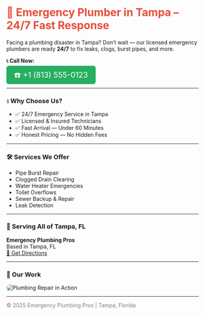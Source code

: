 <h1 style="color: #e74c3c;">🚨 Emergency Plumber in Tampa – 24/7 Fast Response</h1>

<p>Facing a plumbing disaster in Tampa? Don’t wait — our licensed emergency plumbers are ready <strong>24/7</strong> to fix leaks, clogs, burst pipes, and more.</p>

<p><strong>📞 Call Now:</strong></p>

<p>
  <a href="tel:+18135550123" style="font-size: 20px; background-color: #27ae60; color: white; padding: 12px 20px; text-decoration: none; border-radius: 6px;">
    ☎️ +1 (813) 555-0123
  </a>
</p>

---

### 💧 Why Choose Us?

- ✅ 24/7 Emergency Service in Tampa
- ✅ Licensed & Insured Technicians
- ✅ Fast Arrival — Under 60 Minutes
- ✅ Honest Pricing — No Hidden Fees

---

### 🛠️ Services We Offer

- Pipe Burst Repair  
- Clogged Drain Clearing  
- Water Heater Emergencies  
- Toilet Overflows  
- Sewer Backup & Repair  
- Leak Detection

---

### 📍 Serving All of Tampa, FL

**Emergency Plumbing Pros**  
Based in Tampa, FL  
[📍 Get Directions](https://maps.google.com/?q=Tampa,+FL)

---

### 📸 Our Work

<img src="https://via.placeholder.com/600x300" alt="Plumbing Repair in Action" style="border-radius: 8px;" />

---

<p style="font-size: 14px; color: gray;">© 2025 Emergency Plumbing Pros | Tampa, Florida</p>
